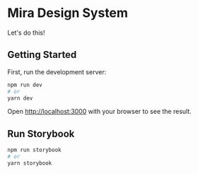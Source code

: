 # Mira Design System
Let's do this!

## Getting Started

First, run the development server:

```bash
npm run dev
# or
yarn dev
```

Open [http://localhost:3000](http://localhost:3000) with your browser to see the result.


## Run Storybook

```bash
npm run storybook
# or
yarn storybook
```
